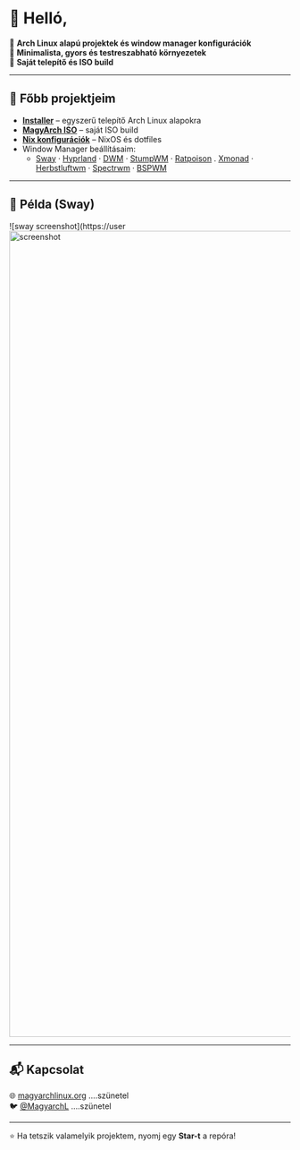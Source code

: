 # 👋 Helló, 

🔹 **Arch Linux alapú projektek és window manager konfigurációk**  
🔹 **Minimalista, gyors és testreszabható környezetek**  
🔹 **Saját telepítő és ISO build**  

---

## 🚀 Főbb projektjeim
- [**Installer**](https://github.com/magyarch/installer) – egyszerű telepítő Arch Linux alapokra  
- [**MagyArch ISO**](https://github.com/magyarch/magyarch_iso) – saját ISO build  
- [**Nix konfigurációk**](https://github.com/magyarch/magyarch-nix) – NixOS és dotfiles  
- Window Manager beállításaim:
  - [Sway](https://github.com/magyarch/magyarch-sway) · 
  [Hyprland](https://github.com/magyarch/magyarch-hyprland) · 
  [DWM](https://github.com/magyarch/magyarch-dwm) · 
  [StumpWM](https://github.com/magyarch/magyarch-stumpwm) · 
  [Ratpoison](https://github.com/magyarch/magyarch-ratpoison) .
  [Xmonad](https://github.com/magyarch/magyarch-xmonad) ·
  [Herbstluftwm](https://github.com/magyarch/magyarch-hlwm) ·
  [Spectrwm](https://github.com/magyarch/magyarch-spectrwm) ·
  [BSPWM](https://github.com/magyarch/baz-bspwm) 
  
---

## 📸 Példa (Sway)
![sway screenshot](https://user<img width="2560" height="1440" alt="screenshot" src="https://github.com/user-attachments/assets/fead0446-6f5e-48df-9946-9f9f818cfff5" />

---

## 📬 Kapcsolat
🌐 [magyarchlinux.org](https://magyarchlinux.org) ....szünetel  
🐦 [@MagyarchL](https://twitter.com/MagyarchL)  ....szünetel

---

⭐ Ha tetszik valamelyik projektem, nyomj egy **Star-t** a repóra!
